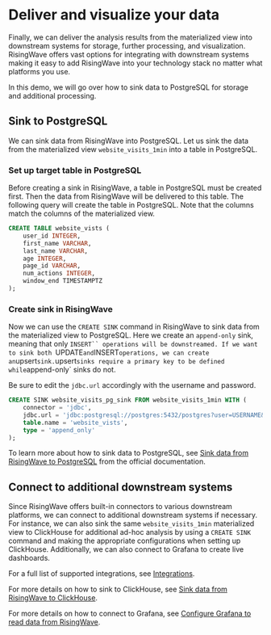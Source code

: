 # Deliver and visualize your data

Finally, we can deliver the analysis results from the materialized view into downstream systems for storage, further processing, and visualization. RisingWave offers vast options for integrating with downstream systems making it easy to add RisingWave into your technology stack no matter what platforms you use. 

In this demo, we will go over how to sink data to PostgreSQL for storage and additional processing.

## Sink to PostgreSQL

We can sink data from RisingWave into PostgreSQL. Let us sink the data from the materialized view `website_visits_1min` into a table in PostgreSQL. 

### Set up target table in PostgreSQL

Before creating a sink in RisingWave, a table in PostgreSQL must be created first. Then the data from RisingWave will be delivered to this table. The following query will create the table in PostgreSQL. Note that the columns match the columns of the materialized view. 

```sql
CREATE TABLE website_vists (
    user_id INTEGER, 
    first_name VARCHAR, 
    last_name VARCHAR, 
    age INTEGER, 
    page_id VARCHAR, 
    num_actions INTEGER, 
    window_end TIMESTAMPTZ
);
```

### Create sink in RisingWave

Now we can use the `CREATE SINK` command in RisingWave to sink data from the materialized view to PostgreSQL. Here we create an `append-only` sink, meaning that only `INSERT`` operations will be downstreamed. If we want to sink both `UPDATE` and `INSERT` operations, we can create an `upsert` sink. `upsert` sinks require a primary key to be defined while `append-only` sinks do not. 

Be sure to edit the `jdbc.url` accordingly with the username and password.

```sql
CREATE SINK website_visits_pg_sink FROM website_visits_1min WITH (
    connector = 'jdbc',
    jdbc.url = 'jdbc:postgresql://postgres:5432/postgres?user=USERNAME&password=PASSWORD',
    table.name = 'website_vists',
    type = 'append_only'
);
```

To learn more about how to sink data to PostgreSQL, see [Sink data from RisingWave to PostgreSQL](https://docs.risingwave.com/docs/current/sink-to-postgres/) from the official documentation.

## Connect to additional downstream systems

Since RisingWave offers built-in connectors to various downstream platforms, we can connect to additional downstream systems if necessary. For instance, we can also sink the same `website_visits_1min` materialized view to ClickHouse for additional ad-hoc analysis by using a `CREATE SINK` command and making the appropriate configurations when setting up ClickHouse. Additionally, we can also connect to Grafana to create live dashboards. 

For a full list of supported integrations, see [Integrations](https://docs.risingwave.com/docs/dev/rw-integration-summary/).

For more details on how to sink to ClickHouse, see [Sink data from RisingWave to ClickHouse](https://docs.risingwave.com/docs/dev/sink-to-clickhouse/).

For more details on how to connect to Grafana, see [Configure Grafana to read data from RisingWave](https://docs.risingwave.com/docs/dev/grafana-integration/).

